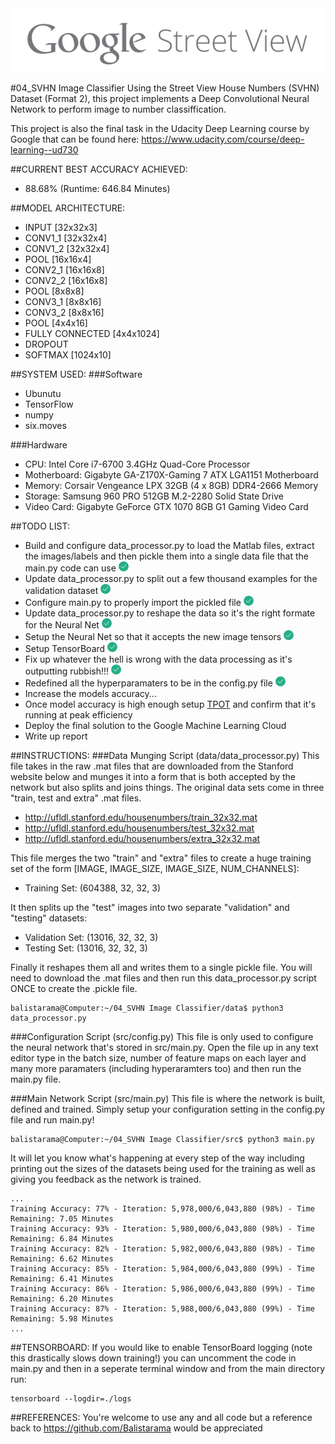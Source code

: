 <div align="center">
  <img src="https://github.com/Balistarama/04_SVHN-Image-Classifier/blob/master/images/Google%20Street%20View.png?raw=true"><br>
</div>

#04_SVHN Image Classifier
Using the Street View House Numbers (SVHN) Dataset (Format 2), this project implements a 
Deep Convolutional Neural Network to perform image to number classiffication.

This project is also the final task in the Udacity Deep Learning course by Google 
that can be found here: https://www.udacity.com/course/deep-learning--ud730

##CURRENT BEST ACCURACY ACHIEVED:
- 88.68% (Runtime: 646.84 Minutes)

##MODEL ARCHITECTURE:
- INPUT [32x32x3]
- CONV1_1 [32x32x4]
- CONV1_2 [32x32x4]
- POOL [16x16x4]
- CONV2_1 [16x16x8]
- CONV2_2 [16x16x8]
- POOL [8x8x8]
- CONV3_1 [8x8x16]
- CONV3_2 [8x8x16]
- POOL [4x4x16]
- FULLY CONNECTED [4x4x1024]
- DROPOUT
- SOFTMAX [1024x10]

##SYSTEM USED:
###Software
- Ubunutu
- TensorFlow
- numpy
- six.moves

###Hardware
- CPU: Intel Core i7-6700 3.4GHz Quad-Core Processor
- Motherboard: Gigabyte GA-Z170X-Gaming 7 ATX LGA1151 Motherboard
- Memory: Corsair Vengeance LPX 32GB (4 x 8GB) DDR4-2666 Memory
- Storage: Samsung 960 PRO 512GB M.2-2280 Solid State Drive
- Video Card: Gigabyte GeForce GTX 1070 8GB G1 Gaming Video Card

##TODO LIST:
- Build and configure data_processor.py to load the Matlab files, extract the 
images/labels and then pickle them into a single data file that the main.py 
code can use <img src="https://github.com/Balistarama/04_SVHN-Image-Classifier/blob/master/images/tick.png?raw=true">
- Update data_processor.py to split out a few thousand examples for the validation dataset <img src="https://github.com/Balistarama/04_SVHN-Image-Classifier/blob/master/images/tick.png?raw=true">
- Configure main.py to properly import the pickled file <img src="https://github.com/Balistarama/04_SVHN-Image-Classifier/blob/master/images/tick.png?raw=true">
- Update data_processor.py to reshape the data so it's the right formate for the Neural Net <img src="https://github.com/Balistarama/04_SVHN-Image-Classifier/blob/master/images/tick.png?raw=true">
- Setup the Neural Net so that it accepts the new image tensors <img src="https://github.com/Balistarama/04_SVHN-Image-Classifier/blob/master/images/tick.png?raw=true">
- Setup TensorBoard <img src="https://github.com/Balistarama/04_SVHN-Image-Classifier/blob/master/images/tick.png?raw=true">
- Fix up whatever the hell is wrong with the data processing as it's outputting rubbish!!! <img src="https://github.com/Balistarama/04_SVHN-Image-Classifier/blob/master/images/tick.png?raw=true">
- Redefined all the hyperparamaters to be in the config.py file <img src="https://github.com/Balistarama/04_SVHN-Image-Classifier/blob/master/images/tick.png?raw=true">
- Increase the models accuracy...
- Once model accuracy is high enough setup [TPOT](https://github.com/rhiever/tpot) and confirm that it's running at peak efficiency
- Deploy the final solution to the Google Machine Learning Cloud
- Write up report

##INSTRUCTIONS:
###Data Munging Script (data/data_processor.py)
This file takes in the raw .mat files that are downloaded from the Stanford website below and munges it into a form that is both accepted by the network but also splits and joins things. The original data sets come in three "train, test and extra" .mat files.
- http://ufldl.stanford.edu/housenumbers/train_32x32.mat
- http://ufldl.stanford.edu/housenumbers/test_32x32.mat
- http://ufldl.stanford.edu/housenumbers/extra_32x32.mat

This file merges the two "train" and "extra" files to create a huge training set of the form [IMAGE, IMAGE_SIZE, IMAGE_SIZE, NUM_CHANNELS]:

- Training Set: (604388, 32, 32, 3)

It then splits up the "test" images into two separate "validation" and "testing" datasets:

- Validation Set: (13016, 32, 32, 3)
- Testing Set: (13016, 32, 32, 3)

Finally it reshapes them all and writes them to a single pickle file. You will need to download the .mat files and then run this data_processor.py script ONCE to create the .pickle file.
```
balistarama@Computer:~/04_SVHN Image Classifier/data$ python3 data_processor.py
```

###Configuration Script (src/config.py)
This file is only used to configure the neural network that's stored in src/main.py. Open the file up in any text editor type in the batch size, number of feature maps on each layer and many more paramaters (including hyperaramters too) and then run the main.py file.

###Main Network Script (src/main.py)
This file is where the network is built, defined and trained. Simply setup your configuration setting in the config.py file and run main.py!
```
balistarama@Computer:~/04_SVHN Image Classifier/src$ python3 main.py
```
It will let you know what's happening at every step of the way including printing out the sizes of the datasets being used for the training as well as giving you feedback as the network is trained.
```
...
Training Accuracy: 77% - Iteration: 5,978,000/6,043,880 (98%) - Time Remaining: 7.05 Minutes
Training Accuracy: 93% - Iteration: 5,980,000/6,043,880 (98%) - Time Remaining: 6.84 Minutes
Training Accuracy: 82% - Iteration: 5,982,000/6,043,880 (98%) - Time Remaining: 6.62 Minutes
Training Accuracy: 85% - Iteration: 5,984,000/6,043,880 (99%) - Time Remaining: 6.41 Minutes
Training Accuracy: 86% - Iteration: 5,986,000/6,043,880 (99%) - Time Remaining: 6.20 Minutes
Training Accuracy: 87% - Iteration: 5,988,000/6,043,880 (99%) - Time Remaining: 5.98 Minutes
...
```

##TENSORBOARD:
If you would like to enable TensorBoard logging (note this drastically slows down training!) you can uncomment the code in main.py and then in a seperate terminal window and from the main directory run:
```
tensorboard --logdir=./logs
```

##REFERENCES:
You're welcome to use any and all code but a reference back to 
https://github.com/Balistarama would be appreciated
